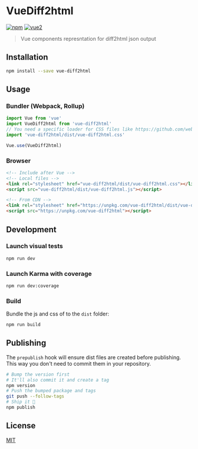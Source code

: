 # VueDiff2html

[![npm](https://img.shields.io/npm/v/vue-diff2html.svg)](https://www.npmjs.com/package/vue-diff2html) [![vue2](https://img.shields.io/badge/vue-2.x-brightgreen.svg)](https://vuejs.org/)

> Vue components represntation for diff2html json output

## Installation

```bash
npm install --save vue-diff2html
```

## Usage

### Bundler (Webpack, Rollup)

```js
import Vue from 'vue'
import VueDiff2html from 'vue-diff2html'
// You need a specific loader for CSS files like https://github.com/webpack/css-loader
import 'vue-diff2html/dist/vue-diff2html.css'

Vue.use(VueDiff2html)
```

### Browser

```html
<!-- Include after Vue -->
<!-- Local files -->
<link rel="stylesheet" href="vue-diff2html/dist/vue-diff2html.css"></link>
<script src="vue-diff2html/dist/vue-diff2html.js"></script>

<!-- From CDN -->
<link rel="stylesheet" href="https://unpkg.com/vue-diff2html/dist/vue-diff2html.css"></link>
<script src="https://unpkg.com/vue-diff2html"></script>
```

## Development

### Launch visual tests

```bash
npm run dev
```

### Launch Karma with coverage

```bash
npm run dev:coverage
```

### Build

Bundle the js and css of to the `dist` folder:

```bash
npm run build
```


## Publishing

The `prepublish` hook will ensure dist files are created before publishing. This
way you don't need to commit them in your repository.

```bash
# Bump the version first
# It'll also commit it and create a tag
npm version
# Push the bumped package and tags
git push --follow-tags
# Ship it 🚀
npm publish
```

## License

[MIT](http://opensource.org/licenses/MIT)
